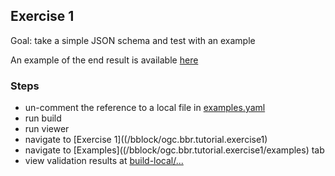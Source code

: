 ## Exercise 1

Goal: take a simple JSON schema and test with an example

An example of the end result is available [here](/bblock/ogc.bbr.tutorial.exercise1_completed)

### Steps
- un-comment the reference to a local file in [examples.yaml](examples.yaml)
- run build
- run viewer
- navigate to [Exercise 1]((/bblock/ogc.bbr.tutorial.exercise1)
- navigate to [Examples]((/bblock/ogc.bbr.tutorial.exercise1/examples) tab
- view validation results at [build-local/...](/register/build-local/tests/report.html#bblock-ogc.bbr.tutorial.exercise1)